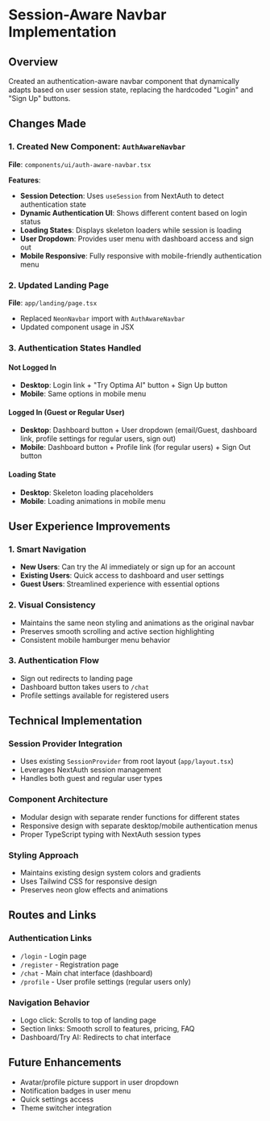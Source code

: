 # Session-Aware Navbar Implementation

## Overview
Created an authentication-aware navbar component that dynamically adapts based on user session state, replacing the hardcoded "Login" and "Sign Up" buttons.

## Changes Made

### 1. Created New Component: `AuthAwareNavbar`
**File**: `components/ui/auth-aware-navbar.tsx`

**Features**:
- **Session Detection**: Uses `useSession` from NextAuth to detect authentication state
- **Dynamic Authentication UI**: Shows different content based on login status
- **Loading States**: Displays skeleton loaders while session is loading
- **User Dropdown**: Provides user menu with dashboard access and sign out
- **Mobile Responsive**: Fully responsive with mobile-friendly authentication menu

### 2. Updated Landing Page
**File**: `app/landing/page.tsx`
- Replaced `NeonNavbar` import with `AuthAwareNavbar`
- Updated component usage in JSX

### 3. Authentication States Handled

#### Not Logged In
- **Desktop**: Login link + "Try Optima AI" button + Sign Up button
- **Mobile**: Same options in mobile menu

#### Logged In (Guest or Regular User)
- **Desktop**: Dashboard button + User dropdown (email/Guest, dashboard link, profile settings for regular users, sign out)
- **Mobile**: Dashboard button + Profile link (for regular users) + Sign Out button

#### Loading State
- **Desktop**: Skeleton loading placeholders
- **Mobile**: Loading animations in mobile menu

## User Experience Improvements

### 1. Smart Navigation
- **New Users**: Can try the AI immediately or sign up for an account
- **Existing Users**: Quick access to dashboard and user settings
- **Guest Users**: Streamlined experience with essential options

### 2. Visual Consistency
- Maintains the same neon styling and animations as the original navbar
- Preserves smooth scrolling and active section highlighting
- Consistent mobile hamburger menu behavior

### 3. Authentication Flow
- Sign out redirects to landing page
- Dashboard button takes users to `/chat`
- Profile settings available for registered users

## Technical Implementation

### Session Provider Integration
- Uses existing `SessionProvider` from root layout (`app/layout.tsx`)
- Leverages NextAuth session management
- Handles both guest and regular user types

### Component Architecture
- Modular design with separate render functions for different states
- Responsive design with separate desktop/mobile authentication menus
- Proper TypeScript typing with NextAuth session types

### Styling Approach
- Maintains existing design system colors and gradients
- Uses Tailwind CSS for responsive design
- Preserves neon glow effects and animations

## Routes and Links

### Authentication Links
- `/login` - Login page
- `/register` - Registration page
- `/chat` - Main chat interface (dashboard)
- `/profile` - User profile settings (regular users only)

### Navigation Behavior
- Logo click: Scrolls to top of landing page
- Section links: Smooth scroll to features, pricing, FAQ
- Dashboard/Try AI: Redirects to chat interface

## Future Enhancements
- Avatar/profile picture support in user dropdown
- Notification badges in user menu
- Quick settings access
- Theme switcher integration